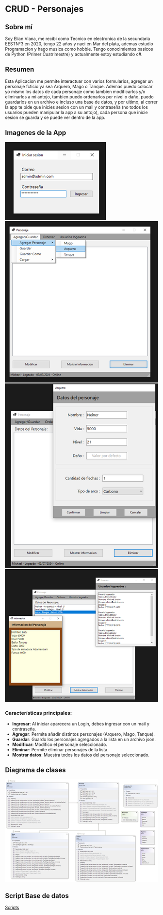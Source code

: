 # CRUD - Personajes

## Sobre mí
Soy Elian Viana, me recibi como Tecnico en electronica de la secundaria EESTN°3 en 2020, tengo 22 años y naci en Mar del plata, ademas 
estudio Programacion y hago musica como hobbie. Tengo conocimientos basicos de Python (Primer Cuatrimestre) y actualmente estoy estudiando c#.

## Resumen
Esta Aplicacion me permite interactuar con varios formularios, agregar un personaje fcticio ya sea Arquero, Mago o Tanque. Ademas puedo colocar yo mismo los datos de cada personaje como tambien modificarlos y/o eliminarlos a mi antojo, tambien puedo ordenarlos por nivel o daño, puedo guardarlos en un archivo e incluso una base de datos, y por ultimo, al correr la app te pide que inicies sesion con un mail y contraseña (no todos los usuarios pueden manipular la app a su antojo), cada persona que inicie sesion se guarda y se puede ver dentro de la app.

## Imagenes de la App
![Iniciar Sesion](./Imagenes/Iniciar%20Sesion.png)
![Agregar Arquero](./Imagenes/Agregar%20Arquero.png)
![Ingresar Datos](./Imagenes/Ingresar%20Datos.png)
![Mostrar Informacion](./Imagenes/Mostrar%20info.png)

### Características principales:
- **Ingresar**: Al iniciar aparecera un Login, debes ingresar con un mail y contraseña.
- **Agregar**: Permite añadir distintos personajes (Arquero, Mago, Tanque).
- **Guardar**: Guardo los personajes agregados a la lista en un archivo json.
- **Modificar**: Modifico el personaje seleccionado.
- **Eliminar**: Permite eliminar personajes de la lista.
- **Mostrar datos**: Muestra todos los datos del personaje seleccionado.

## Diagrama de clases
![Diagrama de Clases](./Imagenes/Diagrama%20Personajes.png)

## Script Base de datos
[Scripts](Script%20SQL.txt)
